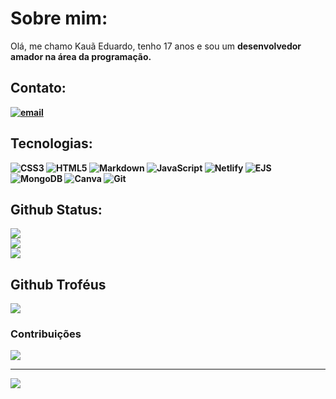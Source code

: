 # Sobre mim:
Olá, me chamo Kauã Eduardo, tenho 17 anos e sou um <strong>desenvolvedor amador<strong> na área da programação.


## Contato:
[![email](https://img.shields.io/badge/Email-D14836?logo=gmail&logoColor=white)](mailto:kaua.eduardo.dev@gmail.com) 

## Tecnologias:
![CSS3](https://img.shields.io/badge/css3-%231572B6.svg?style=for-the-badge&logo=css3&logoColor=white) ![HTML5](https://img.shields.io/badge/html5-%23E34F26.svg?style=for-the-badge&logo=html5&logoColor=white) ![Markdown](https://img.shields.io/badge/markdown-%23000000.svg?style=for-the-badge&logo=markdown&logoColor=white) ![JavaScript](https://img.shields.io/badge/javascript-%23323330.svg?style=for-the-badge&logo=javascript&logoColor=%23F7DF1E) ![Netlify](https://img.shields.io/badge/netlify-%23000000.svg?style=for-the-badge&logo=netlify&logoColor=#00C7B7) ![EJS](https://img.shields.io/badge/ejs-%23B4CA65.svg?style=for-the-badge&logo=ejs&logoColor=black) ![MongoDB](https://img.shields.io/badge/MongoDB-%234ea94b.svg?style=for-the-badge&logo=mongodb&logoColor=white) ![Canva](https://img.shields.io/badge/Canva-%2300C4CC.svg?style=for-the-badge&logo=Canva&logoColor=white) ![Git](https://img.shields.io/badge/git-%23F05033.svg?style=for-the-badge&logo=git&logoColor=white)

## Github Status:
![](https://github-readme-stats.vercel.app/api?username=Kauzxx00&theme=tokyonight&hide_border=true&include_all_commits=false&count_private=true)<br/>
![](https://nirzak-streak-stats.vercel.app/?user=Kauzxx00&theme=tokyonight&hide_border=true)<br/>
![](https://github-readme-stats.vercel.app/api/top-langs/?username=Kauzxx00&theme=tokyonight&hide_border=true&include_all_commits=false&count_private=true&layout=compact)

## Github Troféus
![](https://github-profile-trophy.vercel.app/?username=Kauzxx00&theme=tokyonight&no-frame=true&no-bg=true&margin-w=4)

### Contribuições
![](https://github-contributor-stats.vercel.app/api?username=Kauzxx00&limit=5&theme=tokyonight&combine_all_yearly_contributions=true)

---
[![](https://visitcount.itsvg.in/api?id=Kauzxx00&icon=0&color=0)](https://visitcount.itsvg.in)

<!-- Proudly created with GPRM ( https://gprm.itsvg.in ) -->
